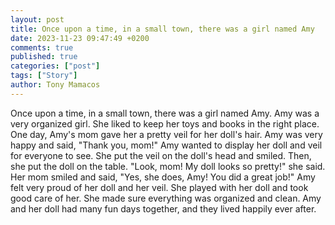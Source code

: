 ```yaml
---
layout: post
title: Once upon a time, in a small town, there was a girl named Amy
date: 2023-11-23 09:47:49 +0200
comments: true
published: true
categories: ["post"]
tags: ["Story"]
author: Tony Mamacos
---
```

Once upon a time, in a small town, there was a girl named Amy. Amy was a very organized girl. She liked to keep her toys and books in the right place. One day, Amy's mom gave her a pretty veil for her doll's hair. Amy was very happy and said, "Thank you, mom!"
Amy wanted to display her doll and veil for everyone to see. She put the veil on the doll's head and smiled. Then, she put the doll on the table. "Look, mom! My doll looks so pretty!" she said. Her mom smiled and said, "Yes, she does, Amy! You did a great job!"
Amy felt very proud of her doll and her veil. She played with her doll and took good care of her. She made sure everything was organized and clean. Amy and her doll had many fun days together, and they lived happily ever after.
